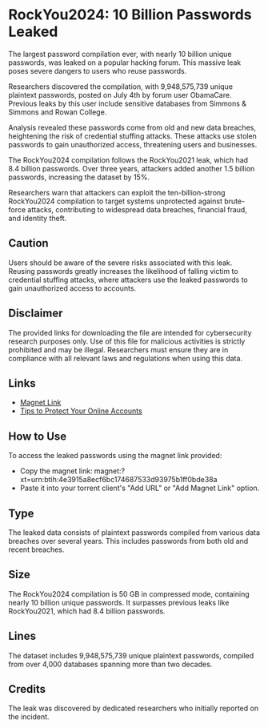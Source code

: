# RockYou2024: 10 Billion Passwords Leaked

The largest password compilation ever, with nearly 10 billion unique passwords, was leaked on a popular hacking forum. This massive leak poses severe dangers to users who reuse passwords.

Researchers discovered the compilation, with 9,948,575,739 unique plaintext passwords, posted on July 4th by forum user ObamaCare. Previous leaks by this user include sensitive databases from Simmons & Simmons and Rowan College.

Analysis revealed these passwords come from old and new data breaches, heightening the risk of credential stuffing attacks. These attacks use stolen passwords to gain unauthorized access, threatening users and businesses.

The RockYou2024 compilation follows the RockYou2021 leak, which had 8.4 billion passwords. Over three years, attackers added another 1.5 billion passwords, increasing the dataset by 15%.

Researchers warn that attackers can exploit the ten-billion-strong RockYou2024 compilation to target systems unprotected against brute-force attacks, contributing to widespread data breaches, financial fraud, and identity theft.

## Caution
Users should be aware of the severe risks associated with this leak. Reusing passwords greatly increases the likelihood of falling victim to credential stuffing attacks, where attackers use the leaked passwords to gain unauthorized access to accounts.

## Disclaimer
The provided links for downloading the file are intended for cybersecurity research purposes only. Use of this file for malicious activities is strictly prohibited and may be illegal. Researchers must ensure they are in compliance with all relevant laws and regulations when using this data.

## Links
- [Magnet Link](magnet:?xt=urn:btih:4e3915a8ecf6bc174687533d93975b1ff0bde38a)
- [Tips to Protect Your Online Accounts](#)

## How to Use
To access the leaked passwords using the magnet link provided:
- Copy the magnet link: magnet:?xt=urn:btih:4e3915a8ecf6bc174687533d93975b1ff0bde38a
- Paste it into your torrent client's "Add URL" or "Add Magnet Link" option.

## Type
The leaked data consists of plaintext passwords compiled from various data breaches over several years. This includes passwords from both old and recent breaches.

## Size
The RockYou2024 compilation is 50 GB in compressed mode, containing nearly 10 billion unique passwords. It surpasses previous leaks like RockYou2021, which had 8.4 billion passwords.

## Lines
The dataset includes 9,948,575,739 unique plaintext passwords, compiled from over 4,000 databases spanning more than two decades.

## Credits
The leak was discovered by dedicated researchers who initially reported on the incident.
